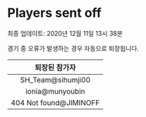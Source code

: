 # Players sent off
최종 업데이트: 2020년 12월 11일 13시 38분


경기 중 오류가 발생하는 경우 자동으로 퇴장됩니다.


| 퇴장된 참가자 |
|:---:|
| SH_Team@sihumji00 |
| ionia@munyoubin |
| 404 Not found@JIMINOFF |
